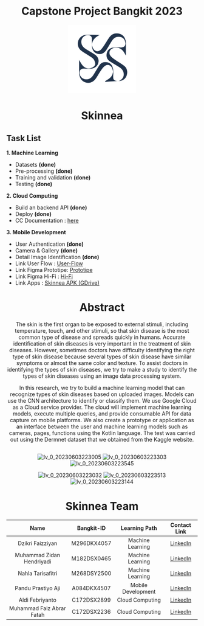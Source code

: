 <h1 align="center">Capstone Project Bangkit 2023</h1>

<p align="center">
  <img src="image/logo-0.png" alt="skinnea logo" height="180" />
</p>

<h1 align="center">Skinnea</h1>



## **Task List**
**1. Machine Learning**
  * Datasets **(done)** 
  * Pre-processing **(done)**
  * Training and validation **(done)**
  * Testing **(done)**

**2. Cloud Computing**
  * Build an backend API **(done)**
  * Deploy **(done)**
  * CC Documentation : [here](https://github.com/Skinnea/project/tree/main/CC)

**3. Mobile Development**
  * User Authentication **(done)**
  * Camera & Gallery **(done)**
  * Detail Image Identification **(done)**
  * Link User Flow : [User-Flow](https://drive.google.com/file/d/1FPWhRaUAVm0GY3NZloqabkvHZkex6ZpN/view?usp=share_link)
  * Link Figma Prototipe: [Prototipe](https://www.figma.com/proto/EnUkq1tXmxfazQ7Uikmft5/Project-Capstone?type=design&node-id=35-117&scaling=scale-down&page-id=0%3A1&starting-point-node-id=35%3A117)
  * Link Figma Hi-Fi : [Hi-Fi](https://www.figma.com/file/EnUkq1tXmxfazQ7Uikmft5/Project-Capstone?type=design&node-id=0%3A1&t=jEphhzbAV2ql0IG2-1)
  * Link Apps : [Skinnea APK (GDrive)](https://drive.google.com/file/d/1CWNUyfLWHj1oNkrgvjzD5fcBpycawuOS/view?usp=share_link)
  
 <h1 align="center">Abstract</h1>

<div align="center">
The skin is the first organ to be exposed to external stimuli, including temperature, touch, and other stimuli, so that skin disease is the most common type of disease and spreads quickly in humans. Accurate identification of skin diseases is very important in the treatment of skin diseases. However, sometimes doctors have difficulty identifying the right type of skin disease because several types of skin disease have similar symptoms or almost the same color and texture. To assist doctors in identifying the types of skin diseases, we try to make a study to identify the types of skin diseases using an image data processing system.

In this research, we try to build a machine learning model that can recognize types of skin diseases based on uploaded images. Models can use the CNN architecture to identify or classify them. We use Google Cloud as a Cloud service provider. The cloud will implement machine learning models, execute multiple queries, and provide consumable API  for data capture on mobile platforms. We also create a prototype or application as an interface between the user and machine learning models such as cameras, pages, functions using the Kotlin language. The test was carried out using the Dermnet dataset that we obtained from the Kaggle website.

## 
![lv_0_20230603223005](https://github.com/Skinnea/project/assets/46983155/848838dd-8735-4e52-a1ae-8da978359673)
![lv_0_20230603223303](https://github.com/Skinnea/project/assets/46983155/db4ad587-c272-4c65-a5f4-74a404f8224c)
![lv_0_20230603223545](https://github.com/Skinnea/project/assets/46983155/8e96c77f-385e-45bb-a075-533b2668bd7c)

![lv_0_20230603223032](https://github.com/Skinnea/project/assets/46983155/0ff5b64f-b146-4f3d-8fc6-3af13a270d40)
![lv_0_20230603223513](https://github.com/Skinnea/project/assets/46983155/56e5461b-dbf8-4c89-8ec5-4bac800c28d9)
![lv_0_20230603223144](https://github.com/Skinnea/project/assets/46983155/011897f5-6ceb-433d-b8f0-2fef1f3f54ea)

<h1 align="center">Skinnea Team</h1>

|              Name              | Bangkit-ID  |   Learning Path    |                             Contact Link                                  |
| :----------------------------: | :--------:  | :----------------: | :----------------------------------------------------------------------:  |
|        Dzikri Faizziyan        | M296DKX4057 |  Machine Learning  |                 [LinkedIn](https://www.linkedin.com/in/)                  |
|   Muhammad Zidan Hendriyadi    | M182DSX0465 |  Machine Learning  |                 [LinkedIn](https://www.linkedin.com/in/)                  |
|       Nahla Tarisafitri        | M268DSY2500 |  Machine Learning  |                 [LinkedIn](https://www.linkedin.com/in/)                  |
|       Pandu Prastiyo Aji       | A084DKX4507 | Mobile Development |                 [LinkedIn](https://www.linkedin.com/in/)                  |
|         Aldi Febriyanto        | C172DSX2899 |  Cloud Computing   |                 [LinkedIn](https://www.linkedin.com/in/aldi-febriyanto)   |
|    Muhammad Faiz Abrar Fatah   | C172DSX2236 |  Cloud Computing   |                 [LinkedIn](https://www.linkedin.com/in/muhfaiz)           |
</div>
